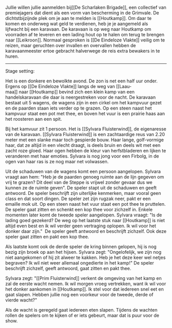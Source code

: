 Jullie willen jullie aanmelden bij[[De Scharlaken Brigade]], een collectief van premiejagers dat dient als een vorm van bescherming in de Grimvale. De dichtstbijzijnde plek om je aan te melden is [[Houtkamp]]. Om daar te komen en onderweg wat geld te verdienen, heb je je aangemeld als lijfwacht bij een karavaan. De karavaan is op weg naar Houtkamp om voorraden af te leveren en een lading hout op te halen om terug te brengen naar [[Leikroon]]. Normaal gesproken is [[De Eindeloze Vlakte]] veilig om te reizen, maar geruchten over invallen en overvallen hebben de karavaanmeester ertoe gebracht halverwege de reis extra bewakers in te huren.  

  

---

Stage setting:

Het is een donkere en bewolkte avond. De zon is net een half uur onder. Ergens op [[De Eindeloze Vlakte]] langs de weg van [[Laau-maa]] naar [[Houtkamp]] bevind zich een klein kamp van een handelskaravaan die daar is neergestreken voor de nacht. De karavaan bestaat uit 5 wagens, de wagens zijn in een cirkel om het kampvuur gezet en de paarden staan iets verder op te grazen. Op een steen naast het kampvuur staat een pot met thee, en boven het vuur is een prairie haas aan het roosteren aan een spit.

Bij het kamvuur zit 1 persoon. Het is [[Sylvara Fluisterwind]], de eigenaresse van de karavaan. [[Sylvara Fluisterwind]] is een zachtaardige reus van 2.20 meter met een slanke maar toch gespierde bouw. Haar lange, golf-vormige haar, dat ze altijd in een vlecht draagt, is deels bruin en deels wit met een zacht roze gloed. Haar ogen hebben de kleur van herfstbladeren en lijken te veranderen met haar emoties. Sylvara is nog jong voor een Firbolg, in de ogen van haar ras is ze nog maar net volwassen.

Uit de schaduwen van de wagens komt een persoon aangelopen. Sylvara vraagt aan hem: "Heb je de paarden genoeg ruimte aan de lijn gegeven om vrij te grazen? Dit deel van de Steppe is vrijwel zonder gevaar dus we kunnen ze de ruimte geven". De speler stapt uit de schaduwen en geeft antwoord. De speler beschrijft zijn uiterlijke kenmerken, maar vooral geen class en dat soort dingen. De speler zet zijn rugzak neer, pakt er een emaille mok uit. Op een steen naast het vuur staat een pot thee te pruttelen. De speler gaat zitten en schenkt een kop thee voor zichzelf in. Enkele momenten later komt de tweede speler aangelopen. Sylvara vraagt: "Is de lading goed gezekerd? De weg op het laatste stuk naar [[Houtkamp]] is niet altijd even best en ik wil verder geen vertraging oplopen. Ik wil voor het donker daar zijn."  De speler geeft antwoord en beschrijft zichzelf. Ook deze speler gaat zitten en pakt een kop thee.

Als laatste komt ook de derde speler de kring binnen gelopen, hij is nog bezig zijn broek op aan het hijsen. Sylvara zegt: "Ongelofelijk, we zijn nog niet aangekomen of hij zit alweer te kakken. Heb je het deze keer wel netjes begraven? Ik wil niet weer allemaal ongedierte in het kamp!" De speler beschrijft zichzelf, geeft antwoord, gaat zitten en pakt thee.

Sylvara zegt: "[[Prim Fluisterwind]] verkent de omgeving van het kamp en zal de eerste wacht nemen. Ik wil morgen vroeg vertrekken, want ik wil voor het donker aankomen in [[Houtkamp]]. Ik stel voor dat iedereen snel eet en gaat slapen. Hebben jullie nog een voorkeur voor de tweede, derde of vierde wacht?"

Als de wacht is geregeld gaat iedereen eten slapen. Tijdens de wachten rollen de spelers om te kijken of er iets gebeurt, maar dat is puur voor de show.